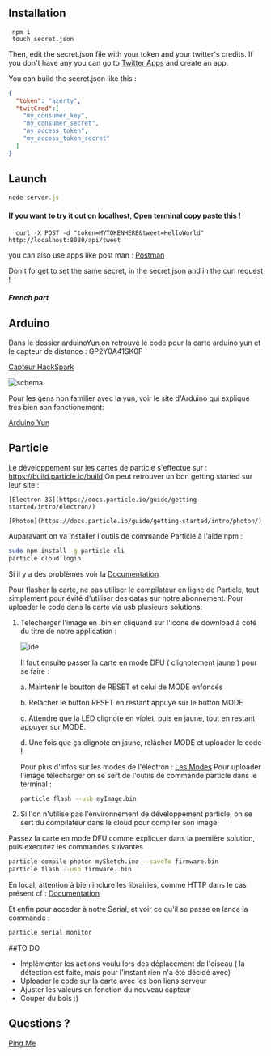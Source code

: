 ## Installation
```shell
 npm i
 touch secret.json
```
Then, edit the secret.json file with your token and your twitter's credits.
If you don't have any you can go to [Twitter Apps](https://apps.twitter.com/) and create an app.

You can build the secret.json like this :
```json
{
  "token": "azerty",
  "twitCred":[
    "my_consumer_key",         
    "my_consumer_secret",   
    "my_access_token",         
    "my_access_token_secret"
  ]
}
```
## Launch
```javascript
node server.js
```

#### If you want to try it out on localhost, Open terminal copy paste this !
```
  curl -X POST -d "token=MYTOKENHERE&tweet=HelloWorld" http://localhost:8080/api/tweet
```
you can also use apps like post man :
[Postman](https://chrome.google.com/webstore/detail/postman/fhbjgbiflinjbdggehcddcbncdddomop)

Don't forget to set the same secret, in the secret.json and in the curl request !



##### French part

## Arduino

  Dans le dossier arduinoYun on retrouve le code pour la carte arduino yun et le capteur de distance : GP2Y0A41SK0F

  [Capteur HackSpark](https://hackspark.fr/fr/ir-distance-sensor-gp2y0a41sk0f-4-30cm-analog-output.html )


  ![schema](http://communityofrobots.com/sites/default/files/images/u1/sharp_ir_arduino_0.jpg "Schema")


  Pour les gens non familier avec la yun, voir le site d'Arduino qui explique très bien son fonctionement:

  [Arduino Yun](https://www.arduino.cc/en/Guide/ArduinoYun)

## Particle

  Le développement sur les cartes de particle s'effectue sur : https://build.particle.io/build
  On peut retrouver un bon getting started sur leur site :

    [Electron 3G](https://docs.particle.io/guide/getting-started/intro/electron/)

    [Photon](https://docs.particle.io/guide/getting-started/intro/photon/)
  Auparavant on va installer l'outils de commande Particle à l'aide npm :

  ```bash
  sudo npm install -g particle-cli
  particle cloud login
  ```

  Si il y a des problèmes voir la [Documentation](https://github.com/spark/particle-cli)


  Pour flasher la carte, ne pas utiliser le compilateur en ligne de Particle, tout simplement pour évité d'utiliser des datas sur notre abonnement.
  Pour uploader le code dans la carte via usb plusieurs solutions:


 1. Telecherger l'image en .bin en cliquand sur l'icone de download à coté du titre de notre application :

      ![ide](https://docs.particle.io/assets/images/ide-main.png "ide")

      Il faut ensuite passer la carte en mode DFU ( clignotement jaune ) pour se faire :

       a. Maintenir le boutton de RESET et celui de MODE enfoncés

       b. Relâcher le button RESET en restant appuyé sur le button MODE

       c. Attendre que la LED clignote en violet, puis en jaune, tout en restant appuyer sur MODE.

       d. Une fois que ça clignote en jaune, relâcher MODE et uploader le code !

      Pour plus d'infos sur les modes de l'éléctron  : [Les Modes](https://docs.particle.io/guide/getting-started/modes/electron/)
      Pour uploader l'image télécharger on se sert de l'outils de commande particle dans le terminal :
      ```bash
      particle flash --usb myImage.bin
      ```     

  2. Si l'on n'utilise pas l'environnement de développement particle, on se sert du compilateur dans le cloud pour compiler son image

  Passez la carte en mode DFU comme expliquer dans la première solution, puis executez les commandes suivantes

   ```bash
   particle compile photon mySketch.ino --saveTo firmware.bin
   particle flash --usb firmware..bin
   ```     

   En local, attention à bien inclure les librairies, comme HTTP dans le cas présent cf : [Documentation](https://github.com/spark/particle-cli)

  Et enfin pour acceder à notre Serial, et voir ce qu'il se passe on lance la commande :
  ```bash
  particle serial monitor
  ```


##TO DO

  - Implémenter les actions voulu lors des déplacement de l'oiseau ( la détection est faite, mais pour l'instant rien n'a été décidé avec)
  - Uploader le code sur la carte avec les bon liens serveur
  - Ajuster les valeurs en fonction du nouveau capteur
  - Couper du bois :)

## Questions ?
 [Ping Me](https://twitter.com/Arth_Rob)
